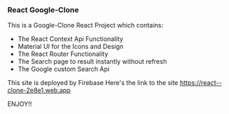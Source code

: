 ### React Google-Clone

This is a Google-Clone React Project which contains:

* The React Context Api Functionality
* Material UI for the Icons and Design
* The React Router Functionality
* The Search page to result instantly without refresh
* The Google custom Search Api

This site is deployed by Firebase
Here's the link to the site https://react--clone-2e8e1.web.app

ENJOY!!
